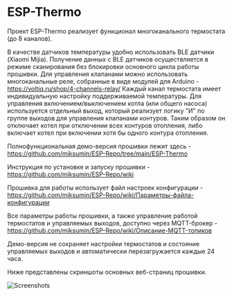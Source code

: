 
# ESP-Thermo

Проект ESP-Thermo реализует функционал многоканального термостата (до 8 каналов).

В качестве датчиков температуры удобно использовать BLE датчики (Xiaomi Mijia). 
Получение данных с BLE датчиков осуществляется в режиме сканирования без блокировки основного цикла работы прошивки. 
Для управления клапанами можно использовать многоканальные реле, собранные в виде модулей для Arduino - https://voltiq.ru/shop/4-channels-relay/ 
Каждый канал термостата имеет индивидуальную настройку поддерживаемой температуры. Для управления включением/выключением котла (или общего насоса) 
используется отдельный выход, который реализует логику "И" по группе выходов для управления клапанами контуров. 
Таким образом он отключает котел при отключении всех контуров отопления, либо включает котел при включении хотя бы одного контура отопления.

Полнофункциональная демо-версия прошивки лежит здесь - https://github.com/miksumin/ESP-Repo/tree/main/ESP-Thermo

Инструкция по установке и запуску прошивки - https://github.com/miksumin/ESP-Repo/wiki 

Прошивка для работы использует файл настроек конфигурации - https://github.com/miksumin/ESP-Repo/wiki/Параметры-файла-конфигурации 

Все параметры работы прошивки, а также управление работой термостатов и управляемых выходов, доступно через MQTT-брокер - https://github.com/miksumin/ESP-Repo/wiki/Описание-MQTT-топиков  

Демо-версия не сохраняет настройки термостатов и состояние управляемых выходов и автоматически перезагружается каждые 24 часа. 

Ниже представлены скриншоты основных веб-страниц прошивки.

![Screenshots](https://user-images.githubusercontent.com/63466871/163713363-86ab227c-85dd-4365-9b48-1dea85d5384b.JPG)
